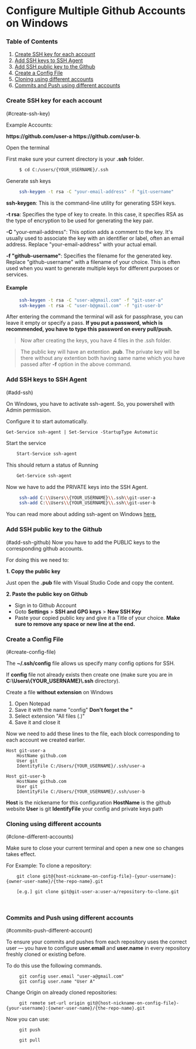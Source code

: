 # Configure Multiple Github Accounts on Windows

### Table of Contents

1. [Create SSH key for each account](#create-ssh-key)  
2. [Add SSH keys to SSH Agent](#add-ssh)  
3. [Add SSH public key to the Github](#add-ssh-github)  
4. [Create a Config File](#create-config-file)  
5. [Cloning using different accounts](#clone-different-accounts)
6. [Commits and Push using different accounts](#commits-push-different-account)  



### Create SSH key for each account
(#create-ssh-key)

Example Accounts: 

**https:/<span></span>/github.com<span></span>/user-a**
**https:/<span></span>/github.com<span></span>/user-b**. 

Open the terminal

First make sure your current directory is your **.ssh** folder.
```sh
     $ cd C:/users/{YOUR_USERNAME}/.ssh
```

Generate ssh keys
```sh
     ssh-keygen -t rsa -C "your-email-address" -f "git-username"
```

**ssh-keygen**: This is the command-line utility for generating SSH keys.

**-t rsa**: Specifies the type of key to create. In this case, it specifies RSA as the type of encryption to be used for generating the key pair.

**-C** "your-email-address": This option adds a comment to the key. It's usually used to associate the key with an identifier or label, often an email address. Replace "your-email-address" with your actual email.

**-f "github-username"**: Specifies the filename for the generated key. Replace "github-username" with a filename of your choice. This is often used when you want to generate multiple keys for different purposes or services.


#### Example
```sh
     ssh-keygen -t rsa -C "user-a@gmail.com" -f "git-user-a"
     ssh-keygen -t rsa -C "user-b@gmail.com" -f "git-user-b"
```

After entering the command the terminal will ask for passphrase, you can leave it empty or specify a pass. <b>If you put a password, which is recommended, you have to type this password on every pull/push.</b>


> Now after creating the keys, you have 4 files in the .ssh folder.  

>The public key will have an extention __.pub__. The private key will be there without any extention both having same name which you have passed after __-f__ option in the above command.


### Add SSH keys to SSH Agent
(#add-ssh)

On Windows, you have to activate ssh-agent. So, you powershell with Admin permission.

Configure it to start automatically.
```
Get-Service ssh-agent | Set-Service -StartupType Automatic
```

Start the service
```sh
    Start-Service ssh-agent
```

This should return a status of Running
```sh
    Get-Service ssh-agent
```

Now we have to add the PRIVATE keys into the SSH Agent.
```sh
     ssh-add C:\\Users\\{YOUR_USERNAME}\\.ssh\\git-user-a
     ssh-add C:\\Users\\{YOUR_USERNAME}\\.ssh\\git-user-b
```

You can read more about adding ssh-agent on Windows [here.](https://learn.microsoft.com/en-us/windows-server/administration/openssh/openssh_keymanagement)


### Add SSH public key to the Github
(#add-ssh-github)
Now you have to add the PUBLIC keys to the corresponding github accounts.

For doing this we need to:

__1. Copy the public key__

Just open the __.pub__ file with Visual Studio Code and copy the content.

__2. Paste the public key on Github__

* Sign in to Github Account
* Goto **Settings** > **SSH and GPG keys** > **New SSH Key**
* Paste your copied public key and give it a Title of your choice. <b>Make sure to remove any space or new line at the end.</b>


### Create a Config File
(#create-config-file)

The **~/.ssh/config** file allows us specify many config options for SSH.

If **config** file not already exists then create one (make sure you are in **C:\\Users\\{YOUR_USERNAME}\\.ssh** directory).

Create a file <b>without extension</b> on Windows

1. Open Notepad 
2. Save it with the name "config" <b>Don't forget the "</b>
3. Select extension "All files (.)"
4. Save it and close it

Now we need to add these lines to the file, each block corresponding to each account we created earlier.
```config
Host git-user-a
    HostName github.com
    User git
    IdentityFile C:/Users/{YOUR_USERNAME}/.ssh/user-a

Host git-user-b
    HostName github.com
    User git
    IdentityFile C:/Users/{YOUR_USERNAME}/.ssh/user-b
```

**Host** is the nickename for this configuration
**HostName** is the github website
**User** is git
**IdentifyFile** your config and private keys path


### Cloning using different accounts
(#clone-different-accounts)

Make sure to close your current terminal and open a new one so changes takes effect.

For Example:
To clone a repository:
 ```git
     git clone git@{host-nickname-on-config-file}-{your-username}:{owner-user-name}/{the-repo-name}.git

     [e.g.] git clone git@git-user-a:user-a/repository-to-clone.git
 ```

 <br>

### Commits and Push using different accounts
(#commits-push-different-account)

To ensure your commits and pushes from each repository uses the correct user — you have to configure **user.email** and **user.name** in every repository freshly cloned or existing before.

To do this use the following commands.

```git
     git config user.email "user-a@gmail.com"
     git config user.name "User A"
```


Change Origin on already cloned repositories:
```git
     git remote set-url origin git@{host-nickname-on-config-file}-{your-username}:{owner-user-name}/{the-repo-name}.git
```

Now you can use:
```git
     git push
     
     git pull
```

